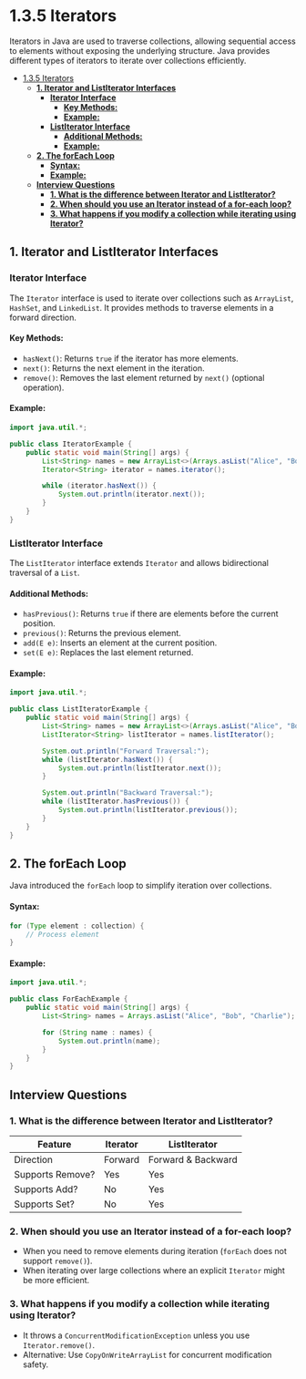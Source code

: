 # 1.3.5 Iterators

Iterators in Java are used to traverse collections, allowing sequential access to elements without exposing the underlying structure. Java provides different types of iterators to iterate over collections efficiently.

<!-- TOC -->
* [1.3.5 Iterators](#135-iterators)
  * [**1. Iterator and ListIterator Interfaces**](#1-iterator-and-listiterator-interfaces)
    * [**Iterator Interface**](#iterator-interface)
      * [**Key Methods:**](#key-methods)
      * [**Example:**](#example)
    * [**ListIterator Interface**](#listiterator-interface)
      * [**Additional Methods:**](#additional-methods)
      * [**Example:**](#example-1)
  * [**2. The forEach Loop**](#2-the-foreach-loop)
      * [**Syntax:**](#syntax)
      * [**Example:**](#example-2)
  * [**Interview Questions**](#interview-questions)
    * [**1. What is the difference between Iterator and ListIterator?**](#1-what-is-the-difference-between-iterator-and-listiterator)
    * [**2. When should you use an Iterator instead of a for-each loop?**](#2-when-should-you-use-an-iterator-instead-of-a-for-each-loop)
    * [**3. What happens if you modify a collection while iterating using Iterator?**](#3-what-happens-if-you-modify-a-collection-while-iterating-using-iterator)
<!-- TOC -->

## **1. Iterator and ListIterator Interfaces**

### **Iterator Interface**
The `Iterator` interface is used to iterate over collections such as `ArrayList`, `HashSet`, and `LinkedList`. It provides methods to traverse elements in a forward direction.

#### **Key Methods:**
- `hasNext()`: Returns `true` if the iterator has more elements.
- `next()`: Returns the next element in the iteration.
- `remove()`: Removes the last element returned by `next()` (optional operation).

#### **Example:**
```java
import java.util.*;

public class IteratorExample {
    public static void main(String[] args) {
        List<String> names = new ArrayList<>(Arrays.asList("Alice", "Bob", "Charlie"));
        Iterator<String> iterator = names.iterator();

        while (iterator.hasNext()) {
            System.out.println(iterator.next());
        }
    }
}
```

### **ListIterator Interface**
The `ListIterator` interface extends `Iterator` and allows bidirectional traversal of a `List`.

#### **Additional Methods:**
- `hasPrevious()`: Returns `true` if there are elements before the current position.
- `previous()`: Returns the previous element.
- `add(E e)`: Inserts an element at the current position.
- `set(E e)`: Replaces the last element returned.

#### **Example:**
```java
import java.util.*;

public class ListIteratorExample {
    public static void main(String[] args) {
        List<String> names = new ArrayList<>(Arrays.asList("Alice", "Bob", "Charlie"));
        ListIterator<String> listIterator = names.listIterator();

        System.out.println("Forward Traversal:");
        while (listIterator.hasNext()) {
            System.out.println(listIterator.next());
        }

        System.out.println("Backward Traversal:");
        while (listIterator.hasPrevious()) {
            System.out.println(listIterator.previous());
        }
    }
}
```

## **2. The forEach Loop**
Java introduced the `forEach` loop to simplify iteration over collections.

#### **Syntax:**
```java
for (Type element : collection) {
    // Process element
}
```

#### **Example:**
```java
import java.util.*;

public class ForEachExample {
    public static void main(String[] args) {
        List<String> names = Arrays.asList("Alice", "Bob", "Charlie");

        for (String name : names) {
            System.out.println(name);
        }
    }
}
```

## **Interview Questions**

### **1. What is the difference between Iterator and ListIterator?**
| Feature            | Iterator | ListIterator |
|--------------------|---------|--------------|
| Direction         | Forward | Forward & Backward |
| Supports Remove?  | Yes     | Yes |
| Supports Add?     | No      | Yes |
| Supports Set?     | No      | Yes |

### **2. When should you use an Iterator instead of a for-each loop?**
- When you need to remove elements during iteration (`forEach` does not support `remove()`).
- When iterating over large collections where an explicit `Iterator` might be more efficient.

### **3. What happens if you modify a collection while iterating using Iterator?**
- It throws a `ConcurrentModificationException` unless you use `Iterator.remove()`.
- Alternative: Use `CopyOnWriteArrayList` for concurrent modification safety.



